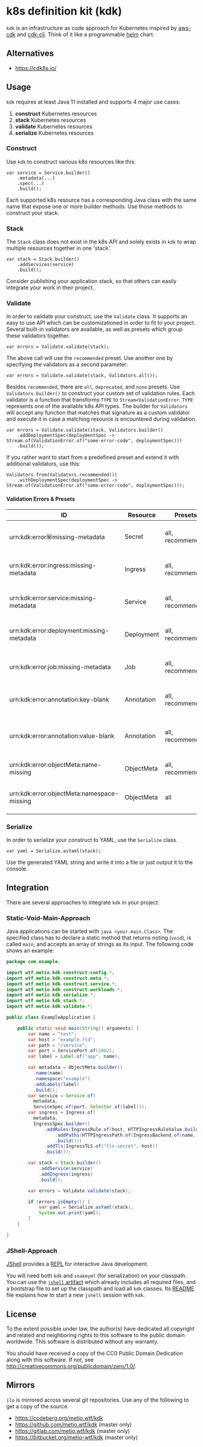 # k8s definition kit (kdk)

`kdk` is an infrastructure as code approach for Kubernetes inspired by [aws-cdk](https://docs.aws.amazon.com/cdk/latest/guide/home.html) and [cdk-clj](https://github.com/StediInc/cdk-clj). Think of it like a programmable [helm](https://helm.sh/) chart.

## Alternatives

- https://cdk8s.io/

## Usage

`kdk` requires at least Java 11 installed and supports 4 major use cases:

1. **construct** Kubernetes resources
2. **stack** Kubernetes resources
3. **validate** Kubernetes resources
4. **serialize** Kubernetes resources

### Construct

Use `kdk` to construct various k8s resources like this:

```
var service = Service.builder()
    .metadata(...)
    .spec(...)
    .build();
```

Each supported k8s resource has a corresponding Java class with the same name that expose one or more builder methods. Use those methods to construct your stack.

### Stack

The `Stack` class does not exist in the k8s API and solely exists in `kdk` to wrap multiple resources together in one 'stack'.

```
var stack = Stack.builder()
    .addServices(service)
    .build();
```

Consider publishing your application stack, so that others can easily integrate your work in their project.

### Validate

In order to validate your construct, use the `Validate` class. It supports an easy to use API which can be customizationed in order to fit to your project. Several built-in validators are available, as well as presets which group these validators together.

```
var errors = Validate.validate(stack);
```

The above call will use the `recommended` preset. Use another one by specifying the validators as a second parameter:

```
var errors = Validate.validate(stack, Validators.all());
```

Besides `recommended`, there are `all`, `deprecated`, and `none` presets. Use `Validators.builder()` to construct your custom set of validation rules. Each validator is a function that transforms `TYPE` to `Stream<ValidationError`. `TYPE` represents one of the available k8s API types. The builder for `Validators` will accept any function that matches that signature as a custom validator and execute it in case a matching resource is encountered during validation.

```
var errors = Validate.validate(stack, Validators.builder()
    .addDeploymentSpec(deploymentSpec -> Stream.of(ValidationError.of("some-error-code", deploymentSpec)))
    .build());
```

If you rather want to start from a predefined preset and extend it with additional validators, use this:

```
Validators.from(Validators.recommended())
    .withDeploymentSpec(deploymentSpec -> Stream.of(ValidationError.of("some-error-code", deploymentSpec)));
```

#### Validation Errors & Presets

| ID                                         | Resource   | Presets          | Description                              | Fix                                             |
|--------------------------------------------|------------|------------------|------------------------------------------|-------------------------------------------------|
| urn:kdk:error:secret:missing-metadata      | Secret     | all, recommended | Resource is missing the 'metadata' field | Add a 'metadata' field                          |
| urn:kdk:error:ingress:missing-metadata     | Ingress    | all, recommended | Resource is missing the 'metadata' field | Add a 'metadata' field                          |
| urn:kdk:error:service:missing-metadata     | Service    | all, recommended | Resource is missing the 'metadata' field | Add a 'metadata' field                          |
| urn:kdk:error:deployment:missing-metadata  | Deployment | all, recommended | Resource is missing the 'metadata' field | Add a 'metadata' field                          |
| urn:kdk:error:job:missing-metadata         | Job        | all, recommended | Resource is missing the 'metadata' field | Add a 'metadata' field                          |
| urn:kdk:error:annotation:key-blank         | Annotation | all, recommended | The 'key' field is blank                 | Change the 'key' field to something non-blank   |
| urn:kdk:error:annotation:value-blank       | Annotation | all, recommended | The 'value' field is blank               | Change the 'value' field to something non-blank |
| urn:kdk:error:objectMeta:name-missing      | ObjectMeta | all, recommended | The 'name' field is not set              | Add a 'name' field                              |
| urn:kdk:error:objectMeta:namespace-missing | ObjectMeta | all              | The 'namespace' field is not set         | Add a 'namespace' field                         |

### Serialize

In order to serialize your construct to YAML, use the `Serialize` class.

```
var yaml = Serialize.asYaml(stack);
```

Use the generated YAML string and write it into a file or just output it to the console.

## Integration

There are several approaches to integrate `kdk` in your project.

### Static-Void-Main-Approach

Java applications can be started with `java <your.main.Class>`. The specified class has to declare a static method that returns noting (`void`), is called `main`, and accepts an array of strings as its input. The following code shows an example:

```java
package com.example;

import wtf.metio.kdk.construct.config.*;
import wtf.metio.kdk.construct.meta.*;
import wtf.metio.kdk.construct.service.*;
import wtf.metio.kdk.construct.workloads.*;
import wtf.metio.kdk.serialize.*;
import wtf.metio.kdk.stack.*;
import wtf.metio.kdk.validate.*;

public class ExampleApplication {

    public static void main(String[] arguments) {
        var name = "test";
        var host = "example.tld";
        var path = "/service";
        var port = ServicePort.of(2002);
        var label = Label.of("app", name);

        var metadata = ObjectMeta.builder()
          .name(name)
          .namespace("example")
          .addLabels(label)
          .build();
        var service = Service.of(
          metadata,
          ServiceSpec.of(port, Selector.of(label)));
        var ingress = Ingress.of(
          metadata,
          IngressSpec.builder()
              .addRules(IngressRule.of(host, HTTPIngressRuleValue.builder()
                  .addPaths(HTTPIngressPath.of(IngressBackend.of(name, port), path))
                  .build()))
              .addTls(IngressTLS.of("tls-secret", host))
              .build());

        var stack = Stack.builder()
            .addService(service)
            .addIngress(ingress)
            .build();

        var errors = Validate.validate(stack);

        if (errors.isEmpty()) {
            var yaml = Serialize.asYaml(stack);
            System.out.print(yaml);
        }
    }

}
```

### JShell-Approach

[JShell](https://docs.oracle.com/javase/9/jshell/introduction-jshell.htm) provides a [REPL](https://en.wikipedia.org/wiki/Read%E2%80%93eval%E2%80%93print_loop) for interactive Java development.

You will need both `kdk` and `snakeyml` (for serialization) on your classpath. You can use the [`jshell` artifact](https://codeberg.org/attachments/a8c30837-4afb-4cde-a5e0-c2bfca914782) which already includes all required files, and a bootstrap file to set up the classpath and load all `kdk` classes. Its [README](./kdk-construct/src/main/jshell/README.md) file explains how to start a new `jshell` session with `kdk`.

## License

To the extent possible under law, the author(s) have dedicated all copyright and related and neighboring rights to this software to the public domain worldwide.
This software is distributed without any warranty.

You should have received a copy of the CC0 Public Domain Dedication along with this software.
If not, see http://creativecommons.org/publicdomain/zero/1.0/.

## Mirrors

`ilo` is mirrored across several git repositories.
Use any of the following to get a copy of the source.

- https://codeberg.org/metio.wtf/kdk
- https://github.com/metio.wtf/kdk (master only)
- https://gitlab.com/metio.wtf/kdk (master only)
- https://bitbucket.org/metio-wtf/kdk (master only)
